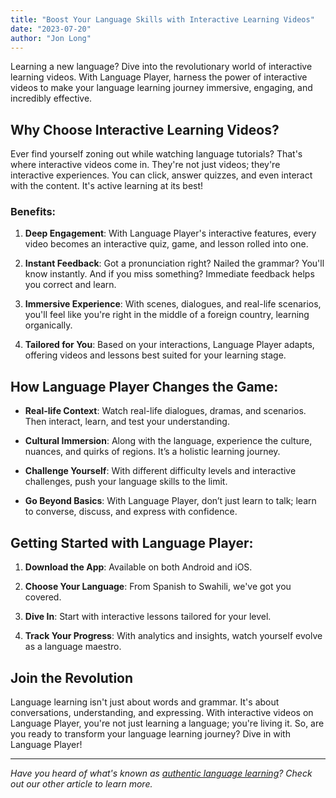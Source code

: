 ```yaml
---
title: "Boost Your Language Skills with Interactive Learning Videos"
date: "2023-07-20"
author: "Jon Long"
---
```


Learning a new language? Dive into the revolutionary world of interactive learning videos. With Language Player, harness the power of interactive videos to make your language learning journey immersive, engaging, and incredibly effective.

## Why Choose Interactive Learning Videos?

Ever find yourself zoning out while watching language tutorials? That's where interactive videos come in. They're not just videos; they're interactive experiences. You can click, answer quizzes, and even interact with the content. It's active learning at its best!

### Benefits:

1. **Deep Engagement**: With Language Player's interactive features, every video becomes an interactive quiz, game, and lesson rolled into one.
  
2. **Instant Feedback**: Got a pronunciation right? Nailed the grammar? You'll know instantly. And if you miss something? Immediate feedback helps you correct and learn.
  
3. **Immersive Experience**: With scenes, dialogues, and real-life scenarios, you'll feel like you're right in the middle of a foreign country, learning organically.
  
4. **Tailored for You**: Based on your interactions, Language Player adapts, offering videos and lessons best suited for your learning stage.

## How Language Player Changes the Game:

- **Real-life Context**: Watch real-life dialogues, dramas, and scenarios. Then interact, learn, and test your understanding.
  
- **Cultural Immersion**: Along with the language, experience the culture, nuances, and quirks of regions. It’s a holistic learning journey.
  
- **Challenge Yourself**: With different difficulty levels and interactive challenges, push your language skills to the limit.

- **Go Beyond Basics**: With Language Player, don’t just learn to talk; learn to converse, discuss, and express with confidence.
  
## Getting Started with Language Player:

1. **Download the App**: Available on both Android and iOS.
  
2. **Choose Your Language**: From Spanish to Swahili, we've got you covered.
  
3. **Dive In**: Start with interactive lessons tailored for your level.
  
4. **Track Your Progress**: With analytics and insights, watch yourself evolve as a language maestro.

## Join the Revolution

Language learning isn't just about words and grammar. It's about conversations, understanding, and expressing. With interactive videos on Language Player, you're not just learning a language; you're living it. So, are you ready to transform your language learning journey? Dive in with Language Player!

---

*Have you heard of what's known as [authentic language learning](/authentic-language-learning)? Check out our other article to learn more.*